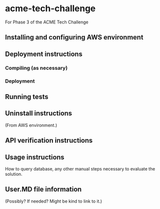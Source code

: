 # acme-tech-challenge
For Phase 3 of the ACME Tech Challenge

## Installing and configuring AWS environment

## Deployment instructions

### Compiling (as necessary)

### Deployment

## Running tests

## Uninstall instructions

(From AWS environment.)

## API verification instructions

## Usage instructions

How to query database, any other manual steps necessary to evaluate the solution.

## User.MD file information

(Possibly? If needed? Might be kind to link to it.)
